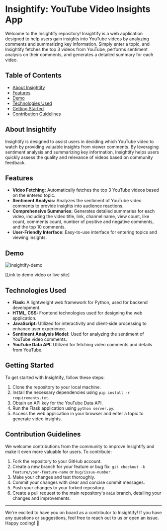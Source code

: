 # Insightify: YouTube Video Insights App

Welcome to the Insightify repository! Insightify is a web application designed to help users gain insights into YouTube videos by analyzing comments and summarizing key information. Simply enter a topic, and Insightify fetches the top 3 videos from YouTube, performs sentiment analysis on their comments, and generates a detailed summary for each video.

## Table of Contents

- [About Insightify](#about-insightify)
- [Features](#features)
- [Demo](#demo)
- [Technologies Used](#technologies-used)
- [Getting Started](#getting-started)
- [Contribution Guidelines](#contribution-guidelines)

## About Insightify

Insightify is designed to assist users in deciding which YouTube video to watch by providing valuable insights from viewer comments. By leveraging sentiment analysis and summarizing key information, Insightify helps users quickly assess the quality and relevance of videos based on community feedback.

## Features

- **Video Fetching:** Automatically fetches the top 3 YouTube videos based on the entered topic.
- **Sentiment Analysis:** Analyzes the sentiment of YouTube video comments to provide insights into audience reactions.
- **Comprehensive Summaries:** Generates detailed summaries for each video, including the video title, link, channel name, view count, like count, comments count, number of positive and negative comments, and the top 10 comments.
- **User-Friendly Interface:** Easy-to-use interface for entering topics and viewing insights.

## Demo

![insightify-demo](path-to-your-demo-image-or-video)

[Link to demo video or live site]

## Technologies Used

- **Flask:** A lightweight web framework for Python, used for backend development.
- **HTML, CSS:** Frontend technologies used for designing the web application.
- **JavaScript:** Utilized for interactivity and client-side processing to enhance user experience.
- **Sentiment Analysis Model:** Used for analyzing the sentiment of YouTube video comments.
- **YouTube Data API:** Utilized for fetching video comments and details from YouTube.

## Getting Started

To get started with Insightify, follow these steps:

1. Clone the repository to your local machine.
2. Install the necessary dependencies using `pip install -r requirements.txt`.
3. Obtain an API key for the YouTube Data API.
4. Run the Flask application using `python server.py`.
5. Access the web application in your browser and enter a topic to generate video insights.

## Contribution Guidelines

We welcome contributions from the community to improve Insightify and make it even more valuable for users. To contribute:

1. Fork the repository to your GitHub account.
2. Create a new branch for your feature or bug fix: `git checkout -b feature/your-feature-name` or `bug/issue-number`.
3. Make your changes and test thoroughly.
4. Commit your changes with clear and concise commit messages.
5. Push your changes to your forked repository.
6. Create a pull request to the main repository's `main` branch, detailing your changes and improvements.

---

We're excited to have you on board as a contributor to Insightify! If you have any questions or suggestions, feel free to reach out to us or open an issue. Happy coding! 🚀

